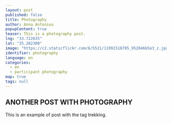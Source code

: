 ```yaml
---
layout: post
published: false
title: Photography
author: Anna Antoniou
popupContent: true
teaser: This is a photography post.
lng: "33.722635"
lat: "35.202300"
image: "https://c2.staticflickr.com/6/5521/11991518795_952046b5e3_z.jpg"
identifier: photography
language: en
categories: 
  - en
  - participant photography
map: true
tags: null
---
```




## ANOTHER POST WITH PHOTOGRAPHY

This is an example of post with the tag trekking.
